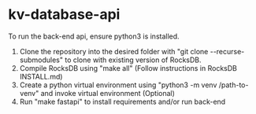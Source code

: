 # kv-database-api
 
To run the back-end api, ensure python3 is installed.
1. Clone the repository into the desired folder with "git clone --recurse-submodules" to clone with existing version of RocksDB.
2. Compile RocksDB using "make all" (Follow instructions in RocksDB INSTALL.md)
3. Create a python virtual environment using "python3 -m venv /path-to-venv" and invoke virtual environment (Optional)
4. Run "make fastapi" to install requirements and/or run back-end
